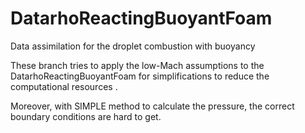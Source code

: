 # DatarhoReactingBuoyantFoam
Data assimilation for the droplet combustion with buoyancy

These branch tries to apply the low-Mach assumptions to the DatarhoReactingBuoyantFoam for simplifications to reduce the computational resources . 

Moreover, with SIMPLE method to calculate the pressure, the correct boundary conditions are hard to get.  
